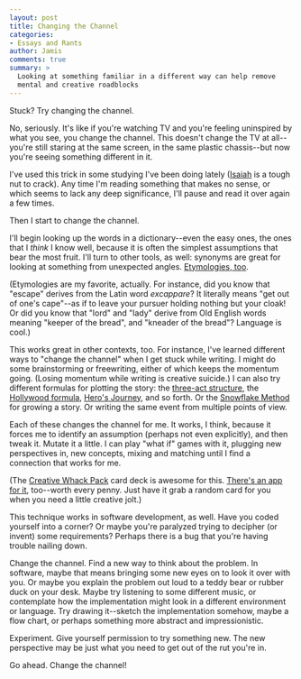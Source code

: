 ```yaml
---
layout: post
title: Changing the Channel
categories:
- Essays and Rants
author: Jamis
comments: true
summary: >
  Looking at something familiar in a different way can help remove
  mental and creative roadblocks
---
```


Stuck? Try changing the channel.

No, seriously. It's like if you're watching TV and you're feeling uninspired by what you see, you change the channel. This doesn't change the TV at all--you're still staring at the same screen, in the same plastic chassis--but now you're seeing something different in it.

I've used this trick in some studying I've been doing lately ([Isaiah](https://www.lds.org/scriptures/ot/isa?lang=eng) is a tough nut to crack). Any time I'm reading something that makes no sense, or which seems to lack any deep significance, I'll pause and read it over again a few times.

Then I start to change the channel.

I'll begin looking up the words in a dictionary--even the easy ones, the ones that I _think_ I know well, because it is often the simplest assumptions that bear the most fruit. I'll turn to other tools, as well: synonyms are great for looking at something from unexpected angles. [Etymologies, too](http://www.etymonline.com/).

(Etymologies are my favorite, actually. For instance, did you know that "escape" derives from the Latin word _excappare_? It literally means "get out of one's cape"--as if to leave your pursuer holding nothing but your cloak! Or did you know that "lord" and "lady" derive from Old English words meaning "keeper of the bread", and "kneader of the bread"? Language is cool.)

This works great in other contexts, too. For instance, I've learned different ways to "change the channel" when I get stuck while writing. I might do some brainstorming or freewriting, either of which keeps the momentum going. (Losing momentum while writing is creative suicide.) I can also try different formulas for plotting the story: the [three-act structure](https://en.wikipedia.org/wiki/Three-act_structure), the [Hollywood formula](http://tvtropes.org/pmwiki/pmwiki.php/Main/TheHollywoodFormula), [Hero's Journey](http://tvtropes.org/pmwiki/pmwiki.php/Main/TheHerosJourney), and so forth. Or the [Snowflake Method](http://www.advancedfictionwriting.com/articles/snowflake-method/) for growing a story. Or writing the same event from multiple points of view.

Each of these changes the channel for me. It works, I think, because it forces me to identify an assumption (perhaps not even explicitly), and then tweak it. Mutate it a little. I can play "what if" games with it, plugging new perspectives in, new concepts, mixing and matching until I find a connection that works for me.

(The [Creative Whack Pack](http://www.amazon.com/Creative-Whack-Pack-Roger-Oech/dp/0880793589) card deck is awesome for this. [There's an app for it](https://itunes.apple.com/us/app/creative-whack-pack/id307306326?mt=8), too--worth every penny. Just have it grab a random card for you when you need a little creative jolt.)

This technique works in software development, as well. Have you coded yourself into a corner? Or maybe you're paralyzed trying to decipher (or invent) some requirements? Perhaps there is a bug that you're having trouble nailing down.

Change the channel. Find a new way to think about the problem. In software, maybe that means bringing some new eyes on to look it over with you. Or maybe you explain the problem out loud to a teddy bear or rubber duck on your desk. Maybe try listening to some different music, or contemplate how the implementation might look in a different environment or language. Try drawing it--sketch the implementation somehow, maybe a flow chart, or perhaps something more abstract and impressionistic.

Experiment. Give yourself permission to try something new. The new perspective may be just what you need to get out of the rut you're in.

Go ahead. Change the channel!
